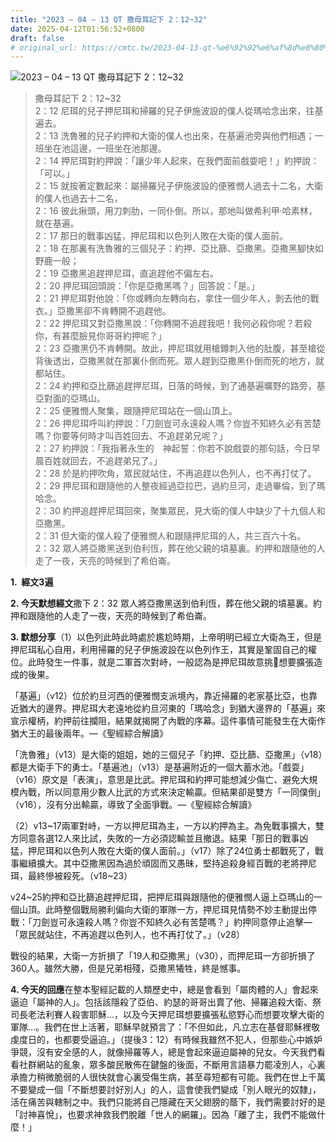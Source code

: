 ```yaml
---
title: "2023 – 04 – 13 QT 撒母耳記下 2：12~32"
date: 2025-04-12T01:56:52+0800
draft: false
# original_url: https://cmtc.tw/2023-04-13-qt-%e6%92%92%e6%af%8d%e8%80%b3%e8%a8%98%e4%b8%8b-2%ef%bc%9a1232
---
```


![2023 – 04 – 13 QT 撒母耳記下 2：12\~32](/images/qt.jpg  "2023 – 04 – 13 QT 撒母耳記下 2：12\~32")

> 撒母耳記下 2：12\~32  
> 2：12 尼珥的兒子押尼珥和掃羅的兒子伊施波設的僕人從瑪哈念出來，往基遍去。  
> 2：13 洗魯雅的兒子約押和大衛的僕人也出來，在基遍池旁與他們相遇；一班坐在池這邊，一班坐在池那邊。  
> 2：14 押尼珥對約押說：「讓少年人起來，在我們面前戲耍吧！」約押說：「可以。」  
> 2：15 就按著定數起來：屬掃羅兒子伊施波設的便雅憫人過去十二名，大衛的僕人也過去十二名，  
> 2：16 彼此揪頭，用刀刺肋，一同仆倒。所以，那地叫做希利甲‧哈素林，就在基遍。  
> 2：17 那日的戰事凶猛，押尼珥和以色列人敗在大衛的僕人面前。  
> 2：18 在那裏有洗魯雅的三個兒子：約押、亞比篩、亞撒黑。亞撒黑腳快如野鹿一般；  
> 2：19 亞撒黑追趕押尼珥，直追趕他不偏左右。  
> 2：20 押尼珥回頭說：「你是亞撒黑嗎？」回答說：「是。」  
> 2：21 押尼珥對他說：「你或轉向左轉向右，拿住一個少年人，剝去他的戰衣。」亞撒黑卻不肯轉開不追趕他。  
> 2：22 押尼珥又對亞撒黑說：「你轉開不追趕我吧！我何必殺你呢？若殺你，有甚麼臉見你哥哥約押呢？」  
> 2：23 亞撒黑仍不肯轉開。故此，押尼珥就用槍鐏刺入他的肚腹，甚至槍從背後透出，亞撒黑就在那裏仆倒而死。眾人趕到亞撒黑仆倒而死的地方，就都站住。  
> 2：24 約押和亞比篩追趕押尼珥，日落的時候，到了通基遍曠野的路旁，基亞對面的亞瑪山。  
> 2：25 便雅憫人聚集，跟隨押尼珥站在一個山頂上。  
> 2：26 押尼珥呼叫約押說：「刀劍豈可永遠殺人嗎？你豈不知終久必有苦楚嗎？你要等何時才叫百姓回去、不追趕弟兄呢？」  
> 2：27 約押說：「我指著永生的　神起誓：你若不說戲耍的那句話，今日早晨百姓就回去，不追趕弟兄了。」  
> 2：28 於是約押吹角，眾民就站住，不再追趕以色列人，也不再打仗了。  
> 2：29 押尼珥和跟隨他的人整夜經過亞拉巴，過約旦河，走過畢倫，到了瑪哈念。  
> 2：30 約押追趕押尼珥回來，聚集眾民，見大衛的僕人中缺少了十九個人和亞撒黑。  
> 2：31 但大衛的僕人殺了便雅憫人和跟隨押尼珥的人，共三百六十名。  
> 2：32 眾人將亞撒黑送到伯利恆，葬在他父親的墳墓裏。約押和跟隨他的人走了一夜，天亮的時候到了希伯崙。

**1.  經文3遍**

**2. 今天默想經文**撒下 2：32 眾人將亞撒黑送到伯利恆，葬在他父親的墳墓裏。約押和跟隨他的人走了一夜，天亮的時候到了希伯崙。

**3. 默想分享**（1）以色列此時此時處於尷尬時期，上帝明明已經立大衛為王，但是押尼珥私心自用，利用掃羅的兒子伊施波設在以色列作王，其實是鞏固自己的權位。此時發生一件事，就是二軍首次對峙，一般認為是押尼珥故意挑𦦟想要擴張造成的後果。

「基遍」（v12）位於約旦河西的便雅憫支派境內，靠近掃羅的老家基比亞，也靠近猶大的邊界。押尼珥大老遠地從約旦河東的「瑪哈念」到猶大邊界的「基遍」來宣示權柄，約押前往攔阻，結果就揭開了內戰的序幕。這件事情可能發生在大衛作猶大王的最後兩年。—《聖經綜合解讀》

「洗魯雅」（v13）是大衛的姐姐，她的三個兒子「約押、亞比篩、亞撒黑」（v18）都是大衛手下的勇士。「基遍池」（v13）是基遍附近的一個大蓄水池。「戲耍」（v16）原文是「表演」，意思是比武。押尼珥和約押可能想減少傷亡、避免大規模內戰，所以同意用少數人比武的方式來決定輸贏。但結果卻是雙方「一同僕倒」（v16），沒有分出輸贏，導致了全面爭戰。—《聖經綜合解讀》

（2）v13\~17兩軍對峙，一方以押尼珥為主，一方以約押為主。為免戰事擴大，雙方同意各選12人來比試，失敗的一方必須認輸並且撤退。結果「那日的戰事凶猛，押尼珥和以色列人敗在大衛的僕人面前。」（v17）除了24位勇士都戰死了，戰事繼續擴大。其中亞撒黑因為過於頑固而又愚昧，堅持追殺身經百戰的老將押尼珥，最終慘被殺死。（v18\~23）

v24\~25約押和亞比篩追趕押尼珥，把押尼珥與跟隨他的便雅憫人逼上亞瑪山的一個山頂。此時整個戰局勝利偏向大衛的軍隊一方，押尼珥見情勢不妙主動提出停戰：「刀劍豈可永遠殺人嗎？你豈不知終久必有苦楚嗎？」約押同意停止追擊—「眾民就站住，不再追趕以色列人，也不再打仗了。」（v28）

戰役的結果，大衛一方折損了「19人和亞撒黑」（v30），而押尼珥一方卻折損了360人。雖然大勝，但是兄弟相殘，亞撒黑犧牲，終是憾事。

**4. 今天的回應**在整本聖經記載的人類歷史中，總是會看到「屬肉體的人」會起來逼迫「屬神的人」。包括該隱殺了亞伯、約瑟的哥哥出賣了他、掃羅追殺大衛、祭司長老法利賽人殺害耶穌…，以及今天押尼珥想要擴張私慾野心而想要攻擊大衛的軍隊…。我們在世上活著，耶穌早就預言了：「不但如此，凡立志在基督耶穌裡敬虔度日的，也都要受逼迫。」（提後3：12）有時候我雖然不犯人，但那些心中嫉妒爭競，沒有安全感的人，就像掃羅等人，總是會起來逼迫屬神的兒女。今天我們看看社群網站的亂象，眾多酸民散佈在鍵盤的後面，不斷用言語暴力罷凌別人，心裏承擔力稍微脆弱的人很快就會心裏受傷生病，甚至尋短都有可能。我們在世上千萬不要變成一個「不斷想要討好別人」的人，這會使我們變成「別人眼光的奴隸」，活在痛苦與轄制之中。我們只能將自己隱藏在天父翅膀的蔭下，我們需要討好的是「討神喜悅」，也要求神救我們脫離「世人的網羅」。因為「離了主，我們不能做什麼！」